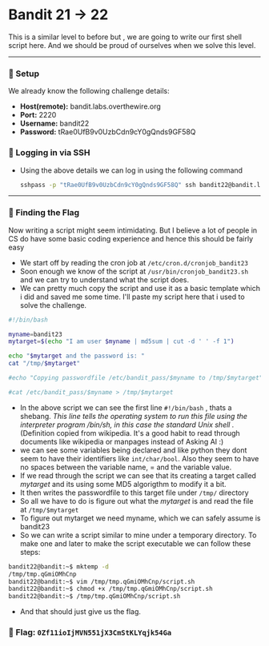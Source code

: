 # Bandit 21 -> 22

This is a similar level to before but , we are going to write our first shell script here. And we should be proud of ourselves when we solve this level. 

---

### 🔧 Setup
We already know the following challenge details:
- **Host(remote):** bandit.labs.overthewire.org
- **Port:** 2220
- **Username:** bandit22
- **Password:** tRae0UfB9v0UzbCdn9cY0gQnds9GF58Q
### 🔑 Logging in via SSH

- Using the above details we can log in using the following command
    ```bash
    sshpass -p "tRae0UfB9v0UzbCdn9cY0gQnds9GF58Q" ssh bandit22@bandit.labs.overthewire.org -p 2220
    ```

---

### 🎯 Finding the Flag

Now writing a script might seem intimidating. But I believe a lot of people in CS do have some basic coding experience and hence this should be fairly easy 

  - We start off by reading the cron job at `/etc/cron.d/cronjob_bandit23`
  - Soon enough we know of the script at `/usr/bin/cronjob_bandit23.sh` and we can try to understand what the script does.
  - We can pretty much copy the script and use it as a basic template which i did and saved me some time. I'll paste my script here that i used to solve the challenge.
  ```bash
#!/bin/bash

myname=bandit23 
mytarget=$(echo "I am user $myname | md5sum | cut -d ' ' -f 1")

echo "$mytarget and the password is: "
cat "/tmp/$mytarget"

#echo "Copying passwordfile /etc/bandit_pass/$myname to /tmp/$mytarget"

#cat /etc/bandit_pass/$myname > /tmp/$mytarget
```
  - In the above script we can see the first line `#!/bin/bash` , thats a shebang.
    _This line tells the operating system to run this file using the interpreter program /bin/sh, in this case the standard Unix shell ._ (Definition copied from wikipedia. It's a good habit to read through documents like wikipedia or manpages instead of Asking AI :)
  - we can see some variables being declared and like python they dont seem to have their identifiers like `int/char/bool`. Also they seem to have no spaces between the variable name, = and the variable value.
  - If we read through the script we can see that its creating a target called *mytarget* and its using some MD5 algorigthm to modify it a bit.
  - It then writes the passwordfile to this target file under `/tmp/` directory
  - So all we have to do is figure out what the *mytarget* is and read the file at `/tmp/$mytarget`
  - To figure out mytarget we need myname, which we can safely assume is bandit23
  - So we can write a script similar to mine under a temporary directory. To make one and later to make the script executable we can follow these steps:
  ```bash
bandit22@bandit:~$ mktemp -d
/tmp/tmp.qGmiOMhCnp
bandit22@bandit:~$ vim /tmp/tmp.qGmiOMhCnp/script.sh
bandit22@bandit:~$ chmod +x /tmp/tmp.qGmiOMhCnp/script.sh
bandit22@bandit:~$ /tmp/tmp.qGmiOMhCnp/script.sh
```

  - And that should just give us the flag.

### 🏁 Flag: `0Zf11ioIjMVN551jX3CmStKLYqjk54Ga`
